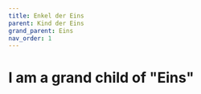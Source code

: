 ```yaml
---
title: Enkel der Eins
parent: Kind der Eins
grand_parent: Eins
nav_order: 1
---
```


# I am a grand child of "Eins"
